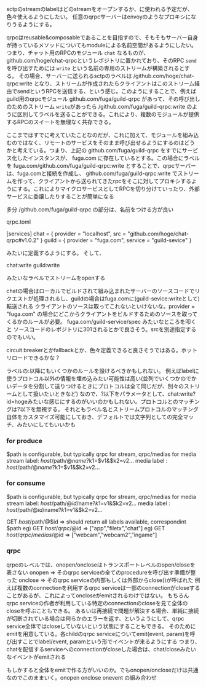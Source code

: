 sctpのstreamのlabelはどのstreamをオープンするか、に使われる予定だが、色々使えるようにしたい。
任意のqrpcサーバーはenvoyのようなプロキシになりうるようにする。

qrpcはreusable&composableであることを目指すので、そもそもサーバー自身が持っているメソッドについてもmoduleによる名前空間があるようにしたい。
つまり、チャット用のRPCのモジュール `chat` なるものが、github.com/hoge/chat-qrpcというレポジトリに置かれており、そのRPC `send` を呼び出すためには `write` という名前の専用のストリームが構築されるとする。
その場合、サーバーに送られるsctpのラベルは
/github.com/hoge/chat-qrpc:write
となり、ストリームが作成されたらクライアントはこのストリーム経由でsendというRPCを送信する、という感じ。このようにすることで、例えばguild用のqrpcモジュール github.com/fuga/guild-qrpc があって、その呼び出しのためのストリーム `write`があったら
/github.com/fuga/guild-qrpc:write
のように区別してラベルを送ることができる。これにより、複数のモジュールが提供するRPCのスイートを無理なく共存できる。

ここまではすでに考えていたことなのだが、これに加えて、モジュールを組み込むのではなく、リモートのサービスをそのまま呼び出せるようにするのはどうかと考えている。つまり、上記の github.com/fuga/guild-qrpc をすでにサービス化したインスタンスが、 fuga.com に存在しているとする。この場合にラベルを fuga.com/github.com/fuga/guild-qrpc:write とすることで、qrpcサーバーは、fuga.comと接続を作成し、 github.com/fuga/guild-qrpc:write でストリームを作って、クライアントから送られてきたrpcをそこに対してプロキシするようにする。これによりマイクロサービスとしてRPCを切り分けていったり、外部サービスに委譲したりすることが簡単になる

多分
/github.com/fuga/guild-qrpc の部分は、名前をつける方が良い

qrpc.toml

[services]
chat = { provider = "localhost", src = "github.com/hoge/chat-qrpc#v1.0.2" }
guild = { provider = "fuga.com", service = "guild-sevice" }

みたいに定義するようにする。
そして、

chat:write
guild:write

みたいなラベルでストリームをopenする

chatの場合はローカルでビルドされて組み込まれたサーバーのソースコードでリクエストが処理されるし、guildの場合はfuga.comに(guild-sevice:writeとして)転送される
クライアントのソースは取ってこれないといけないな。provider = "fuga.com" の場合にどこからクライアントをビルドするためのソースを取ってくるかのルールが必要。
fuga.com/guild-service/spec みたいなところを叩くと ソースコードのレポジトリに301されるとかで良さそう。srcを別途指定するのでもいい。

circuit breakerとかfallbackとか、色々定義できると良さそうではある。ホットリロードできるかな？

ラベルの:以降にもいくつかのルールを設けるべきかもしれない。
例えばlabelに使うプロトコル以外の情報を埋め込みたい可能性は高い(並列でいくつかのでかいデータを分割して送りつけるときにプロトコルは全て同じだが、別々のストリームとして扱いたいときなど)
なので、?以下をパラメータとして、chat:write?id=hogeみたいな感じにするのがいいのかもしれない。プロトコルとのマッチングは?以下を無視する。
それともラベル名とストリームプロトコルのマッチング自体をカスタマイズ可能にしておき、デフォルトでは文字列としての完全マッチ、みたいにしてもいいかも

### for produce
$path is configurable, but typically qrpc for stream, qrpc/medias for media
stream label: $host/$path/@$name?$k1=$v1&$k2=v2...
media label : $host/$path/@$name?$k1=$v1&$k2=v2...

### for consume
$path is configurable, but typically qrpc for stream, qrpc/medias for media
stream label: $host/$path/@$id/$name?$k1=$v1&$k2=v2...
media label : $host/$path/@$id/$name?$k1=$v1&$k2=v2...


GET $host/$path/@$id => should return all labels available, correspondint $path
eg) GET $host/qrpc/@$id => ["app","filetx","chat"]
eg) GET $host/qrpc/medias/@$id => ["webcam","webcam2","ingame"]


### qrpc
qrpcのレベルでは、onopen/oncloseはトランスポートレベルのopen/closeを表さない
onopen => そのqrpc serviceの全てのprocedureを呼び出す準備が整った
onclose => そのqrpc serviceの内部もしくは外部からclose()が呼ばれた
例えば複数のconnectionを利用するqrpc serviceは一部のconnectionがcloseすることがあるが、これによってoncloseがemitされるわけではない。
もちろんqrpc serviceの作者が利用している特定のconnectionのcloseを見て全体のcloseを呼ぶこともできる。
あるいは再接続で問題が解決する場合、単純に接続が切断されている場合は何らかのエラーを返す、というようにして、qrpc service全体ではcloseしていないという状態にすることもできる。
そのためにemitを用意している。各childのqrpc serviceについてemit(event, param)を呼び出すことでlabel/event, paramという形でイベントが来るようにする
つまり、chatを配信するserviceへのconnectionがcloseした場合は、chat/closeみたいなイベントがemitされる

もしかすると全体をemitで作る方がいいのか。でもonopen/oncloseだけは共通なのでこのままいく。onopen onclose onevent の組み合わせ

